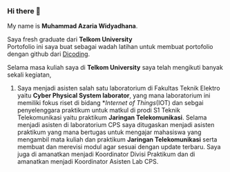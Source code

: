 ### Hi there 👋

My name is **Muhammad Azaria Widyadhana**.<br>

Saya fresh graduate dari **Telkom University**<br>
Portofolio ini saya buat sebagai wadah latihan untuk membuat portofolio dengan github dari [Dicoding](https://www.dicoding.com/).
<br>

Selama masa kuliah saya di **Telkom University** saya telah mengikuti banyak sekali kegiatan,<br>
1. Saya menjadi asisten salah satu laboratorium di Fakultas Teknik Elektro yaitu **Cyber Physical System laborator**, yang mana laboratorium ini memiliki fokus riset di bidang **Internet of Things*(IOT) dan sebgai penyelenggara praktikum untuk matkul di prodi S1 Teknik Telekomunikasi yaitu praktikum **Jaringan Telekomunikasi**. Selama menjadi asisten di laboratorium CPS saya ditugaskan menjadi asisten praktikum yang mana bertugas untuk mengajar mahasiswa yang mengambil mata kuliah dan praktikum **Jaringan Telekomunikasi** serta membuat dan merevisi modul agar sesuai dengan update terbaru. Saya juga di amanatkan menjadi Koordinator Divisi Praktikum dan di amanatkan menjadi Koordinator Asisten Lab CPS.
<!--
**LordGarmadon/LordGarmadon** is a ✨ _special_ ✨ repository because its `README.md` (this file) appears on your GitHub profile.

Here are some ideas to get you started:

- 🔭 I’m currently working on ...
- 🌱 I’m currently learning ...
- 👯 I’m looking to collaborate on ...
- 🤔 I’m looking for help with ...
- 💬 Ask me about ...
- 📫 How to reach me: ...
- 😄 Pronouns: ...
- ⚡ Fun fact: ...
-->
